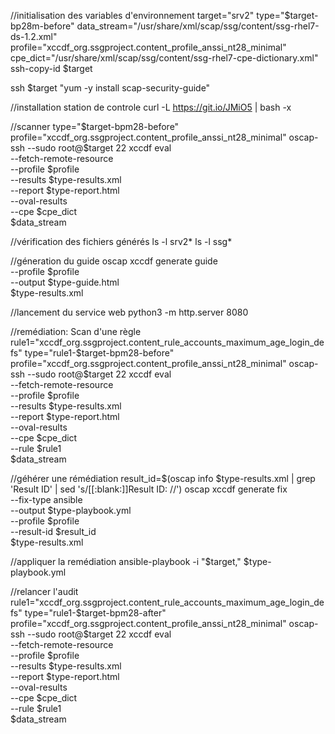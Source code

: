 //initialisation des variables d'environnement
target="srv2"
type="$target-bp28m-before"
data_stream="/usr/share/xml/scap/ssg/content/ssg-rhel7-ds-1.2.xml"
profile="xccdf_org.ssgproject.content_profile_anssi_nt28_minimal"
cpe_dict="/usr/share/xml/scap/ssg/content/ssg-rhel7-cpe-dictionary.xml"
ssh-copy-id $target

ssh $target "yum -y install scap-security-guide"

//installation  station de controle
curl -L https://git.io/JMiO5 | bash -x

//scanner
type="$target-bpm28-before"
profile="xccdf_org.ssgproject.content_profile_anssi_nt28_minimal"
oscap-ssh --sudo root@$target 22 xccdf eval \
--fetch-remote-resource \
--profile $profile \
--results $type-results.xml \
--report $type-report.html \
--oval-results \
--cpe $cpe_dict \
$data_stream

//vérification des fichiers générés
ls -l srv2*
ls -l ssg*

//géneration du guide 
oscap xccdf generate guide \
--profile $profile \
--output $type-guide.html \
$type-results.xml

//lancement du service web 
python3 -m http.server 8080

//remédiation: Scan d'une règle
rule1="xccdf_org.ssgproject.content_rule_accounts_maximum_age_login_defs"
type="rule1-$target-bpm28-before"
profile="xccdf_org.ssgproject.content_profile_anssi_nt28_minimal"
oscap-ssh --sudo root@$target 22 xccdf eval \
--fetch-remote-resource \
--profile $profile \
--results $type-results.xml \
--report $type-report.html \
--oval-results \
--cpe $cpe_dict \
--rule $rule1 \
$data_stream

//géhérer une rémédiation
result_id=$(oscap info $type-results.xml | grep 'Result ID' | sed 's/[[:blank:]]Result ID: //')
oscap xccdf generate fix \
--fix-type ansible \
--output $type-playbook.yml \
--profile $profile \
--result-id $result_id \
$type-results.xml

//appliquer la remédiation
ansible-playbook -i "$target," $type-playbook.yml

//relancer l'audit
rule1="xccdf_org.ssgproject.content_rule_accounts_maximum_age_login_defs"
type="rule1-$target-bpm28-after"
profile="xccdf_org.ssgproject.content_profile_anssi_nt28_minimal"
oscap-ssh --sudo root@$target 22 xccdf eval \
--fetch-remote-resource \
--profile $profile \
--results $type-results.xml \
--report $type-report.html \
--oval-results \
--cpe $cpe_dict \
--rule $rule1 \
$data_stream
